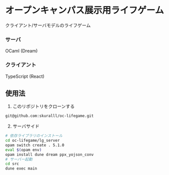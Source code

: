 # オープンキャンパス展示用ライフゲーム

クライアント/サーバモデルのライフゲーム

### サーバ

OCaml (Dream)

### クライアント

TypeScript (React)

## 使用法

1. このリポジトリをクローンする

```sh
git@github.com:skuralll/oc-lifegame.git
```

2. サーバサイド

```sh
# 依存ライブラリのインストール
cd oc-lifegame/lg_server
opam switch create . 5.1.0
eval $(opam env)
opam install dune dream ppx_yojson_conv
# サーバー起動
cd src
dune exec main
```

